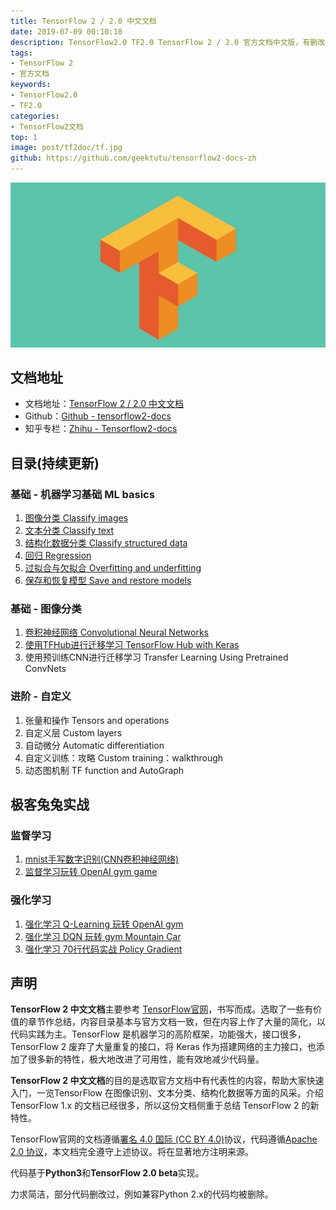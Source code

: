 ```yaml
---
title: TensorFlow 2 / 2.0 中文文档
date: 2019-07-09 00:10:10
description: TensorFlow2.0 TF2.0 TensorFlow 2 / 2.0 官方文档中文版，有删改，序言，介绍整个文档的构成。
tags:
- TensorFlow 2
- 官方文档
keywords:
- TensorFlow2.0
- TF2.0
categories:
- TensorFlow2文档
top: 1
image: post/tf2doc/tf.jpg
github: https://github.com/geektutu/tensorflow2-docs-zh
---
```


![TensorFlow 2.0](tf2doc/tf.jpg)

## 文档地址

- 文档地址：[TensorFlow 2 / 2.0 中文文档](https://geektutu.com/post/tf2doc.html)
- Github：[Github - tensorflow2-docs](https://github.com/geektutu/tensorflow2-docs-zh)
- 知乎专栏：[Zhihu - Tensorflow2-docs](https://zhuanlan.zhihu.com/geektutu)

## 目录(持续更新)

### 基础 - 机器学习基础 ML basics

1. [图像分类 Classify images](https://geektutu.com/post/tf2doc-ml-basic-image.html)
2. [文本分类 Classify text](https://geektutu.com/post/tf2doc-ml-basic-text.html)
3. [结构化数据分类 Classify structured data](https://geektutu.com/post/tf2doc-ml-basic-structured-data.html)
4. [回归 Regression](https://geektutu.com/post/tf2doc-ml-basic-regression.html)
5. [过拟合与欠拟合 Overfitting and underfitting](https://geektutu.com/post/tf2doc-ml-basic-overfit.html)
6. [保存和恢复模型 Save and restore models](https://geektutu.com/post/tf2doc-ml-basic-save-model.html)

### 基础 - 图像分类

1. [卷积神经网络 Convolutional Neural Networks](https://geektutu.com/post/tf2doc-cnn-cifar10.html)
2. [使用TFHub进行迁移学习 TensorFlow Hub with Keras](https://geektutu.com/post/tf2doc-tfhub-image-tl.html)
3. 使用预训练CNN进行迁移学习 Transfer Learning Using Pretrained ConvNets

### 进阶 - 自定义

1. 张量和操作 Tensors and operations
2. 自定义层 Custom layers
3. 自动微分 Automatic differentiation
4. 自定义训练：攻略 Custom training：walkthrough
5. 动态图机制 TF function and AutoGraph

## 极客兔兔实战

### 监督学习

1. [mnist手写数字识别(CNN卷积神经网络)](https://geektutu.com/post/tensorflow2-mnist-cnn.html)
2. [监督学习玩转 OpenAI gym game](https://geektutu.com/post/tensorflow2-gym-nn.html)

### 强化学习

1. [强化学习 Q-Learning 玩转 OpenAI gym](https://geektutu.com/post/tensorflow2-gym-q-learning.html)
2. [强化学习 DQN 玩转 gym Mountain Car](https://geektutu.com/post/tensorflow2-gym-dqn.html)
3. [强化学习 70行代码实战 Policy Gradient](https://geektutu.com/post/tensorflow2-gym-pg.html)

## 声明

**TensorFlow 2 中文文档**主要参考 [TensorFlow官网](https://www.tensorflow.org/beta/tutorials/keras)，书写而成。选取了一些有价值的章节作总结，内容目录基本与官方文档一致，但在内容上作了大量的简化，以代码实践为主。TensorFlow 是机器学习的高阶框架，功能强大，接口很多，TensorFlow 2 废弃了大量重复的接口，将 Keras 作为搭建网络的主力接口，也添加了很多新的特性，极大地改进了可用性，能有效地减少代码量。

**TensorFlow 2 中文文档**的目的是选取官方文档中有代表性的内容，帮助大家快速入门，一览TensorFlow 在图像识别、文本分类、结构化数据等方面的风采。介绍 TensorFlow 1.x 的文档已经很多，所以这份文档侧重于总结 TensorFlow 2 的新特性。

TensorFlow官网的文档遵循[署名 4.0 国际 (CC BY 4.0)](https://creativecommons.org/licenses/by/4.0/deed.zh)协议，代码遵循[Apache 2.0 协议](https://www.apache.org/licenses/LICENSE-2.0)，本文档完全遵守上述协议。将在显著地方注明来源。

代码基于**Python3**和**TensorFlow 2.0 beta**实现。

力求简洁，部分代码删改过，例如兼容Python 2.x的代码均被删除。